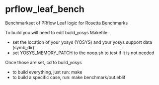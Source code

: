 # prflow_leaf_bench
Benchmarkset  of PRflow Leaf logic for Rosetta Benchmarks

To build you will need to edit build_yosys Makefile:
* set the location of your yosys (YOSYS) and your yosys support data (symb_dir)
* set YOSYS_MEMORY_PATCH to the noop.sh to test if it is not needed

Once those are set, cd to build_yosys
* to build everything, just run: make
* to build a specific case, run: make benchmark/out.eblif



